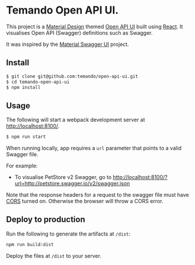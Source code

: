 # Temando Open API UI.

This project is a [Material Design](https://material.io/) themed [Open API UI](https://www.openapis.org/) built using [React](https://facebook.github.io/react/). It visualises Open API (Swagger) definitions such as Swagger.

It was inspired by the [Material Swagger UI](https://github.com/legendecas/material-swagger-ui) project.

## Install

```sh
$ git clone git@github.com:temando/open-api-ui.git
$ cd temando-open-api-ui
$ npm install
```

## Usage

The following will start a webpack development server at [http://localhost:8100/](http://localhost:8100/).

```sh
$ npm run start
```
When running locally, app requires a `url` parameter that points to a valid Swagger file.

For example:
- To visualise PetStore v2 Swagger, go to <http://localhost:8100/?url=http://petstore.swagger.io/v2/swagger.json>

Note that the response headers for a request to the swagger file must have [CORS](https://developer.mozilla.org/en-US/docs/Web/HTTP/Access_control_CORS) turned on. Otherwise the browser will throw a CORS error.

## Deploy to production

Run the following to generate the artifacts at `/dist`:

```sh
npm run build:dist
```

Deploy the files at `/dist` to your server.
